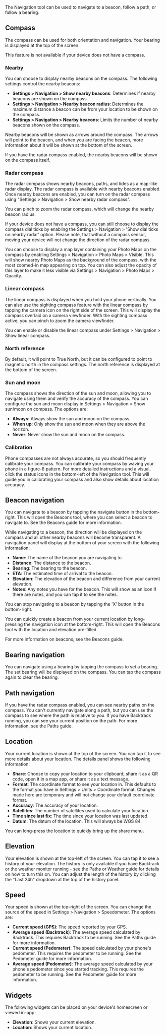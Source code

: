 The Navigation tool can be used to navigate to a beacon, follow a path, or follow a bearing.

## Compass

The compass can be used for both orientation and navigation. Your bearing is displayed at the top of the screen.

This feature is not available if your device does not have a compass.

### Nearby

You can choose to display nearby beacons on the compass. The following settings control the nearby beacons:

- **Settings > Navigation > Show nearby beacons**: Determines if nearby beacons are shown on the compass.
- **Settings > Navigation > Nearby beacon radius**: Determines the maximum distance a beacon can be from your location to be shown on the compass.
- **Settings > Navigation > Nearby beacons**: Limits the number of nearby beacons shown on the compass.

Nearby beacons will be shown as arrows around the compass. The arrows will point to the beacon, and when you are facing the beacon, more information about it will be shown at the bottom of the screen.

If you have the radar compass enabled, the nearby beacons will be shown on the compass itself.

### Radar compass

The radar compass shows nearby beacons, paths, and tides as a map-like radar display. The radar compass is available with nearby beacons enabled. Once nearby beacons are enabled, you can turn on the radar compass using "Settings > Navigation > Show nearby radar compass".

You can pinch to zoom the radar compass, which will change the nearby beacon radius.

If your device does not have a compass, you can still choose to display the compass dial ticks by enabling the Settings > Navigation > 'Show dial ticks on nearby radar' option. Please note, that without a compass sensor, moving your device will not change the direction of the radar compass.

You can choose to display a map layer containing your Photo Maps on the compass by enabling Settings > Navigation > Photo Maps > Visible. This will show nearby Photo Maps as the background of the compass, with the most zoomed-in map appearing on top. You can also adjust the opacity of this layer to make it less visible via Settings > Navigation > Photo Maps > Opacity.

### Linear compass

The linear compass is displayed when you hold your phone vertically. You can also use the sighting compass feature with the linear compass by tapping the camera icon on the right side of the screen. This will display the compass overlaid on a camera viewfinder. With the sighting compass active, you can pinch to zoom the camera viewfinder.

You can enable or disable the linear compass under Settings > Navigation > Show linear compass.

### North reference

By default, it will point to True North, but it can be configured to point to magnetic north in the compass settings. The north reference is displayed at the bottom of the screen.

### Sun and moon

The compass shows the direction of the sun and moon, allowing you to navigate using them and verify the accuracy of the compass. You can configure the sun and moon display in Settings > Navigation > Show sun/moon on compass. The options are:

- **Always**: Always show the sun and moon on the compass.
- **When up**: Only show the sun and moon when they are above the horizon.
- **Never**: Never show the sun and moon on the compass.

### Calibration

Phone compasses are not always accurate, so you should frequently calibrate your compass. You can calibrate your compass by waving your phone in a figure-8 pattern. For more detailed instructions and a visual, click the status icons in the bottom-left of the Navigation tool. This will guide you in calibrating your compass and also show details about location accuracy.

## Beacon navigation

You can navigate to a beacon by tapping the navigate button in the bottom-right. This will open the Beacons tool, where you can select a beacon to navigate to. See the Beacons guide for more information.

While navigating to a beacon, the direction will be displayed on the compass and all other nearby beacons will become transparent. A navigation panel will display at the bottom of your screen with the following information:
- **Name**: The name of the beacon you are navigating to.
- **Distance**: The distance to the beacon.
- **Bearing**: The bearing to the beacon.
- **ETA**: The estimated time of arrival to the beacon.
- **Elevation**: The elevation of the beacon and difference from your current elevation.
- **Notes**: Any notes you have for the beacon. This will show as an icon if there are notes, and you can tap it to see the notes.

You can stop navigating to a beacon by tapping the 'X' button in the bottom-right.

You can quickly create a beacon from your current location by long-pressing the navigation icon at the bottom-right. This will open the Beacons tool with the location and elevation pre-filled.

For more information on beacons, see the Beacons guide.

## Bearing navigation

You can navigate using a bearing by tapping the compass to set a bearing. The set bearing will be displayed on the compass. You can tap the compass again to clear the bearing.

## Path navigation

If you have the radar compass enabled, you can see nearby paths on the compass. You can't currently navigate along a path, but you can use the compass to see where the path is relative to you. If you have Backtrack running, you can see your current position on the path. For more information, see the Paths guide.

## Location

Your current location is shown at the top of the screen. You can tap it to see more details about your location. The details panel shows the following information:

- **Share**: Choose to copy your location to your clipboard, share it as a QR code, open it in a map app, or share it as a text message.
- **Format**: The coordinate format to see your location in. This defaults to the format you have in Settings > Units > Coordinate format. Changes made here are temporary and will not change your default coordinate format.
- **Accuracy**: The accuracy of your location.
- **Satellites**: The number of satellites used to calculate your location.
- **Time since last fix**: The time since your location was last updated.
- **Datum**: The datum of the location. This will always be WGS 84.

You can long-press the location to quickly bring up the share menu.

## Elevation

Your elevation is shown at the top-left of the screen. You can tap it to see a history of your elevation. The history is only available if you have Backtrack or the weather monitor running - see the Paths or Weather guide for details on how to turn this on. You can adjust the length of the history by clicking the "Last 24h" dropdown at the top of the history panel.

## Speed

Your speed is shown at the top-right of the screen. You can change the source of the speed in Settings > Navigation > Speedometer. The options are:

- **Current speed (GPS)**: The speed reported by your GPS.
- **Average speed (Backtrack)**: The average speed calculated by Backtrack. This requires Backtrack to be running. See the Paths guide for more information.
- **Current speed (Pedometer)**: The speed calculated by your phone's pedometer. This requires the pedometer to be running. See the Pedometer guide for more information.
- **Average speed (Pedometer)**: The average speed calculated by your phone's pedometer since you started tracking. This requires the pedometer to be running. See the Pedometer guide for more information.

## Widgets
The following widgets can be placed on your device's homescreen or viewed in-app:

- **Elevation**: Shows your current elevation.
- **Location**: Shows your current location.